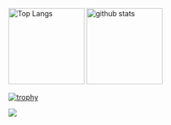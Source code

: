 <p align="left"> 
  <img alt="Top Langs" height="150px" src="https://github-readme-stats.vercel.app/api/top-langs/?username=HidakaMayu&layout=compact&count_private=true&show_icons=true&theme=onedark" />
  <img alt="github stats" height="150px" src="https://github-readme-stats.vercel.app/api?username=HidakaMayu&count_private=true&show_icons=true&show_icons=true&theme=onedark" />
</p>

[![trophy](https://github-profile-trophy.vercel.app/?username=HidakaMayu&theme=onedark&column=7
)](https://github.com/ryo-ma/github-profile-trophy)

![](https://github-profile-summary-cards.vercel.app/api/cards/profile-details?username=HidakaMayu&theme=monokai)
